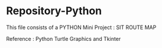 # Repository-Python
This file consists of a PYTHON Mini Project : SIT ROUTE MAP

Reference : Python Turtle Graphics and Tkinter 
